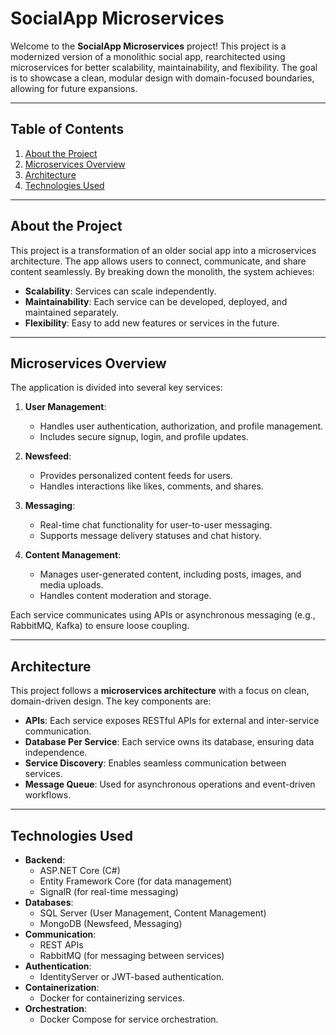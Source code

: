 # **SocialApp Microservices**

Welcome to the **SocialApp Microservices** project!
This project is a modernized version of a monolithic social app, rearchitected using microservices for better scalability, maintainability, and flexibility. The goal is to showcase a clean, modular design with domain-focused boundaries, allowing for future expansions.

---

## **Table of Contents**
1. [About the Project](#about-the-project)
2. [Microservices Overview](#microservices-overview)
3. [Architecture](#architecture)
4. [Technologies Used](#technologies-used)

---

## **About the Project**

This project is a transformation of an older social app into a microservices architecture. The app allows users to connect, communicate, and share content seamlessly. By breaking down the monolith, the system achieves:
- **Scalability**: Services can scale independently.
- **Maintainability**: Each service can be developed, deployed, and maintained separately.
- **Flexibility**: Easy to add new features or services in the future.

---

## **Microservices Overview**

The application is divided into several key services:

1. **User Management**:
   - Handles user authentication, authorization, and profile management.
   - Includes secure signup, login, and profile updates.

2. **Newsfeed**:
   - Provides personalized content feeds for users.
   - Handles interactions like likes, comments, and shares.

3. **Messaging**:
   - Real-time chat functionality for user-to-user messaging.
   - Supports message delivery statuses and chat history.

4. **Content Management**:
   - Manages user-generated content, including posts, images, and media uploads.
   - Handles content moderation and storage.

Each service communicates using APIs or asynchronous messaging (e.g., RabbitMQ, Kafka) to ensure loose coupling.

---

## **Architecture**

This project follows a **microservices architecture** with a focus on clean, domain-driven design. The key components are:
- **APIs**: Each service exposes RESTful APIs for external and inter-service communication.
- **Database Per Service**: Each service owns its database, ensuring data independence.
- **Service Discovery**: Enables seamless communication between services.
- **Message Queue**: Used for asynchronous operations and event-driven workflows.

---

## **Technologies Used**

- **Backend**:
  - ASP.NET Core (C#)
  - Entity Framework Core (for data management)
  - SignalR (for real-time messaging)
- **Databases**:
  - SQL Server (User Management, Content Management)
  - MongoDB (Newsfeed, Messaging)
- **Communication**:
  - REST APIs
  - RabbitMQ (for messaging between services)
- **Authentication**:
  - IdentityServer or JWT-based authentication.
- **Containerization**:
  - Docker for containerizing services.
- **Orchestration**:
  - Docker Compose for service orchestration.
